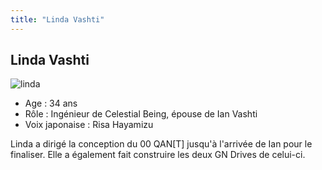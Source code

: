 ```yaml
---
title: "Linda Vashti"
---
```


Linda Vashti
------------

![linda](/images/stories/saga/gundam00film/persos/celestialbeing/linda.jpg)
- Age : 34 ans  
- Rôle : Ingénieur de Celestial Being, épouse de Ian Vashti  
- Voix japonaise : Risa Hayamizu


Linda a dirigé la conception du 00 QAN[T] jusqu'à l'arrivée de Ian pour le finaliser. Elle a également fait construire les deux GN Drives de celui-ci.

